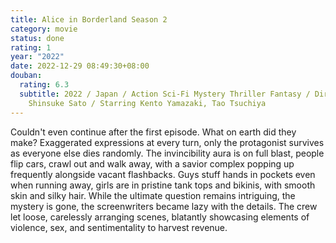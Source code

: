 ```yaml
---
title: Alice in Borderland Season 2
category: movie
status: done
rating: 1
year: "2022"
date: 2022-12-29 08:49:30+08:00
douban:
  rating: 6.3
  subtitle: 2022 / Japan / Action Sci-Fi Mystery Thriller Fantasy / Directed by
    Shinsuke Sato / Starring Kento Yamazaki, Tao Tsuchiya
---
```


Couldn't even continue after the first episode. What on earth did they make? Exaggerated expressions at every turn, only the protagonist survives as everyone else dies randomly. The invincibility aura is on full blast, people flip cars, crawl out and walk away, with a savior complex popping up frequently alongside vacant flashbacks. Guys stuff hands in pockets even when running away, girls are in pristine tank tops and bikinis, with smooth skin and silky hair. While the ultimate question remains intriguing, the mystery is gone, the screenwriters became lazy with the details. The crew let loose, carelessly arranging scenes, blatantly showcasing elements of violence, sex, and sentimentality to harvest revenue.
